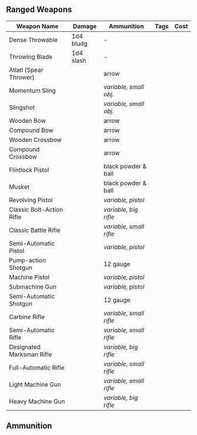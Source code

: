 ## Ranged Weapons

| Weapon Name               | Damage    | Ammunition              | Tags | Cost |
| ------------------------- | --------- | ----------------------- | ---- | ---- |
| Dense Throwable           | 1d4 bludg | -                       |      |      |
| Throwing Blade            | 1d4 slash | -                       |      |      |
| Atlatl (Spear Thrower)    |           | arrow                   |      |      |
| Momentum Sling            |           | *variable, small obj.*  |      |      |
| Slingshot                 |           | *variable, small obj.*  |      |      |
| Wooden Bow                |           | arrow                   |      |      |
| Compound Bow              |           | arrow                   |      |      |
| Wooden Crossbow           |           | arrow                   |      |      |
| Compound Crossbow         |           | arrow                   |      |      |
| Flintlock Pistol          |           | black powder & ball     |      |      |
| Musket                    |           | black powder & ball     |      |      |
| Revolving Pistol          |           | *variable, pistol*      |      |      |
| Classic Bolt-Action Rifle |           | *variable, big rifle*   |      |      |
| Classic Battle Rifle      |           | *variable, small rifle* |      |      |
| Semi-Automatic Pistol     |           | *variable, pistol*      |      |      |
| Pump-action Shotgun       |           | 12 gauge                |      |      |
| Machine Pistol            |           | *variable, pistol*      |      |      |
| Submachine Gun            |           | *variable, pistol*      |      |      |
| Semi-Automatic Shotgun    |           | 12 gauge                |      |      |
| Carbine Rifle             |           | *variable, small rifle* |      |      |
| Semi-Automatic Rifle      |           | *variable, small rifle* |      |      |
| Designated Marksman Rifle |           | *variable, big rifle*   |      |      |
| Full-Automatic Rifle      |           | *variable, small rifle* |      |      |
| Light Machine Gun         |           | *variable, small rifle* |      |      |
| Heavy Machine Gun         |           | *variable, big rifle*   |      |      |

## Ammunition
